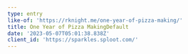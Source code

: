 ```yaml
---
type: entry
like-of: 'https://rknight.me/one-year-of-pizza-making/'
title: One Year of Pizza MakingDefault
date: '2023-05-07T05:01:38.838Z'
client_id: 'https://sparkles.sploot.com/'
---
```


